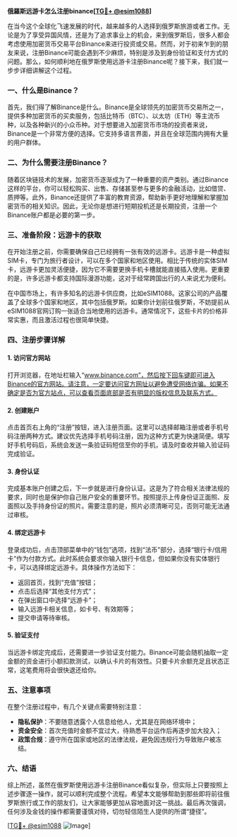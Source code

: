 **俄羅斯远游卡怎么注册binance[[TG💪+ @esim1088](https://t.me/s/esim1088)]**

在当今这个全球化飞速发展的时代，越来越多的人选择到俄罗斯旅游或者工作。无论是为了享受异国风情，还是为了追求事业上的机会，来到俄罗斯后，很多人都会考虑使用加密货币交易平台Binance来进行投资或交易。然而，对于初来乍到的朋友来说，注册Binance可能会遇到不少麻烦，特别是涉及到身份验证和支付方式的问题。那么，如何顺利地在俄罗斯使用远游卡注册Binance呢？接下来，我们就一步步详细讲解这个过程。

### 一、什么是Binance？

首先，我们得了解Binance是什么。Binance是全球领先的加密货币交易所之一，提供多种加密货币的买卖服务，包括比特币（BTC）、以太坊（ETH）等主流币种，以及各种新兴的小众币种。对于想要进入加密货币市场的投资者来说，Binance是一个非常方便的选择。它支持多语言界面，并且在全球范围内拥有大量的用户群体。

### 二、为什么需要注册Binance？

随着区块链技术的发展，加密货币逐渐成为了一种重要的资产类别。通过Binance这样的平台，你可以轻松购买、出售、存储甚至参与更多的金融活动，比如借贷、质押等。此外，Binance还提供了丰富的教育资源，帮助新手更好地理解和掌握加密货币的相关知识。因此，无论你是想进行短期投机还是长期投资，注册一个Binance账户都是必要的第一步。

### 三、准备阶段：远游卡的获取

在开始注册之前，你需要确保自己已经拥有一张有效的远游卡。远游卡是一种虚拟SIM卡，专门为旅行者设计，可以在多个国家和地区使用。相比于传统的实体SIM卡，远游卡更加灵活便捷，因为它不需要更换手机卡槽就能直接插入使用。更重要的是，许多远游卡都支持国际漫游功能，这对于经常跨国出行的人来说尤为便利。

在中国市场上，有许多知名的远游卡供应商，比如eSIM1088。这家公司的产品覆盖了全球多个国家和地区，其中包括俄罗斯。如果你计划前往俄罗斯，不妨提前从eSIM1088官网订购一张适合当地使用的远游卡。通常情况下，这些卡片的价格非常实惠，而且激活过程也很简单快捷。

### 四、注册步骤详解

#### 1. 访问官方网站
打开浏览器，在地址栏输入“www.binance.com”，然后按下回车键即可进入Binance的官方网站。请注意，一定要访问官方网址以避免遭受网络诈骗。如果不确定是否为官方站点，可以查看页面底部是否有明显的版权信息及联系方式。

#### 2. 创建账户
点击首页右上角的“注册”按钮，进入注册页面。这里可以选择邮箱注册或者手机号码注册两种方式。建议优先选择手机号码注册，因为这种方式更为快速简便。填写好手机号码后，系统会发送一条验证码短信至你的手机，请及时查收并输入验证码完成验证。

#### 3. 身份认证
完成基本账户创建之后，下一步就是进行身份认证。这是为了符合相关法律法规的要求，同时也是保护你自己账户安全的重要环节。按照提示上传身份证正面照、反面照以及手持身份证的照片。需要注意的是，照片必须清晰可见，否则可能无法通过审核。

#### 4. 绑定远游卡
登录成功后，点击顶部菜单中的“钱包”选项，找到“法币”部分，选择“银行卡/信用卡”作为付款方式。此时系统会要求你输入银行卡信息，但如果你没有实体银行卡，可以选择绑定远游卡。具体操作方法如下：
   - 返回首页，找到“充值”按钮；
   - 点击后选择“其他支付方式”；
   - 在弹出窗口中选择“远游卡”；
   - 输入远游卡相关信息，如卡号、有效期等；
   - 提交申请等待审核。

#### 5. 验证支付
当远游卡绑定完成后，还需要进一步验证支付能力。Binance可能会随机抽取一定金额的资金进行小额扣款测试，以确认卡片的有效性。只要卡片余额充足且状态正常，这笔费用将会很快退还给你。

### 五、注意事项

在整个注册过程中，有几个关键点需要特别注意：
- **隐私保护**：不要随意透露个人信息给他人，尤其是在网络环境中；
- **资金安全**：首次充值时金额不宜过大，待熟悉平台运作后再逐步加大投入；
- **政策合规**：遵守所在国家或地区的法律法规，避免因违规行为导致账户被冻结。

### 六、结语

综上所述，虽然在俄罗斯使用远游卡注册Binance看似复杂，但实际上只要按照上述步骤逐一操作，就可以顺利完成整个流程。希望本文能够帮助到那些即将前往俄罗斯旅行或工作的朋友们，让大家能够更加从容地面对这一挑战。最后再次强调，任何涉及金钱的操作都需要谨慎对待，切勿轻信陌生人提供的所谓“捷径”。

[[TG💪+ @esim1088](https://t.me/s/esim1088) ![Image](https://i.postimg.cc/4NQfJmqS/Snipaste-2025-05-13-00-14-12.png)]